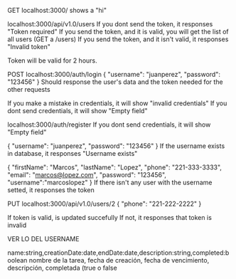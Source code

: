 GET
localhost:3000/
shows a "hi"

localhost:3000/api/v1.0/users
If you dont send the token, it responses "Token required"
If you send the token, and it is valid, you will get the list of all users (GET a /users)
If you send the token, and it isn't valid, it responses "Invalid token"

Token will be valid for 2 hours.

POST
localhost:3000/auth/login
{
    "username": "juanperez",
    "password": "123456"
}
Should response the user's data and the token needed for the other requests

If you make a mistake in credentials, it will show "invalid credentials"
If you dont send credentials, it will show "Empty field"

localhost:3000/auth/register
If you dont send credentials, it will show "Empty field"

{
    "username": "juanperez",
    "password": "123456"
}
If the username exists in database, it responses "Username exists"

{
    "firstName": "Marcos",
    "lastName": "Lopez",
    "phone": "221-333-3333",
    "email": "marcos@lopez.com",
    "password": "123456",
    "username":"marcoslopez"
}
If there isn't any user with the username setted, it responses the token

PUT
localhost:3000/api/v1.0/users/2	
{
    "phone": "221-222-2222"
}

If token is valid, is updated succefully
If not, it responses that token is invalid

VER LO DEL USERNAME

name:string,creationDate:date,endDate:date,description:string,completed:boolean
nombre de la tarea, fecha de creación, fecha de vencimiento, descripción, completada (true o false

